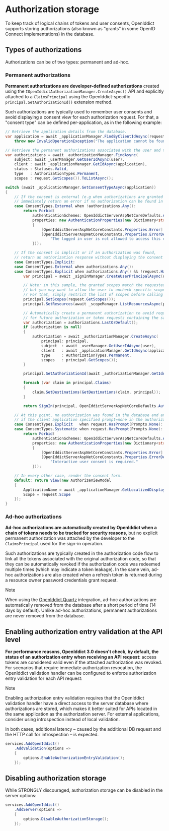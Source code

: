 # Authorization storage

To keep track of logical chains of tokens and user consents, OpenIddict supports storing authorizations
(also known as "grants" in some OpenID Connect implementations) in the database.

## Types of authorizations

Authorizations can be of two types: permanent and ad-hoc.

### Permanent authorizations

**Permanent authorizations are developer-defined authorizations** created using the `IOpenIddictAuthorizationManager.CreateAsync()` API
and explicitly attached to a `ClaimsPrincipal` using the OpenIddict-specific `principal.SetAuthorizationId()` extension method.

Such authorizations are typically used to remember user consents and avoid displaying a consent view for each authorization request.
For that, a "consent type" can be defined per-application, as in the following example:

```csharp
// Retrieve the application details from the database.
var application = await _applicationManager.FindByClientIdAsync(request.ClientId) ??
    throw new InvalidOperationException("The application cannot be found.");

// Retrieve the permanent authorizations associated with the user and the application.
var authorizations = await _authorizationManager.FindAsync(
    subject: await _userManager.GetUserIdAsync(user),
    client : await _applicationManager.GetIdAsync(application),
    status : Statuses.Valid,
    type   : AuthorizationTypes.Permanent,
    scopes : request.GetScopes()).ToListAsync();

switch (await _applicationManager.GetConsentTypeAsync(application))
{
    // If the consent is external (e.g when authorizations are granted by a sysadmin),
    // immediately return an error if no authorization can be found in the database.
    case ConsentTypes.External when !authorizations.Any():
        return Forbid(
            authenticationSchemes: OpenIddictServerAspNetCoreDefaults.AuthenticationScheme,
            properties: new AuthenticationProperties(new Dictionary<string, string>
            {
                [OpenIddictServerAspNetCoreConstants.Properties.Error] = Errors.ConsentRequired,
                [OpenIddictServerAspNetCoreConstants.Properties.ErrorDescription] =
                    "The logged in user is not allowed to access this client application."
            }));

    // If the consent is implicit or if an authorization was found,
    // return an authorization response without displaying the consent form.
    case ConsentTypes.Implicit:
    case ConsentTypes.External when authorizations.Any():
    case ConsentTypes.Explicit when authorizations.Any() && !request.HasPrompt(Prompts.Consent):
        var principal = await _signInManager.CreateUserPrincipalAsync(user);

        // Note: in this sample, the granted scopes match the requested scope
        // but you may want to allow the user to uncheck specific scopes.
        // For that, simply restrict the list of scopes before calling SetScopes.
        principal.SetScopes(request.GetScopes());
        principal.SetResources(await _scopeManager.ListResourcesAsync(principal.GetScopes()).ToListAsync());

        // Automatically create a permanent authorization to avoid requiring explicit consent
        // for future authorization or token requests containing the same scopes.
        var authorization = authorizations.LastOrDefault();
        if (authorization is null)
        {
            authorization = await _authorizationManager.CreateAsync(
                principal: principal,
                subject  : await _userManager.GetUserIdAsync(user),
                client   : await _applicationManager.GetIdAsync(application),
                type     : AuthorizationTypes.Permanent,
                scopes   : principal.GetScopes());
        }

        principal.SetAuthorizationId(await _authorizationManager.GetIdAsync(authorization));

        foreach (var claim in principal.Claims)
        {
            claim.SetDestinations(GetDestinations(claim, principal));
        }

        return SignIn(principal, OpenIddictServerAspNetCoreDefaults.AuthenticationScheme);

    // At this point, no authorization was found in the database and an error must be returned
    // if the client application specified prompt=none in the authorization request.
    case ConsentTypes.Explicit   when request.HasPrompt(Prompts.None):
    case ConsentTypes.Systematic when request.HasPrompt(Prompts.None):
        return Forbid(
            authenticationSchemes: OpenIddictServerAspNetCoreDefaults.AuthenticationScheme,
            properties: new AuthenticationProperties(new Dictionary<string, string>
            {
                [OpenIddictServerAspNetCoreConstants.Properties.Error] = Errors.ConsentRequired,
                [OpenIddictServerAspNetCoreConstants.Properties.ErrorDescription] =
                    "Interactive user consent is required."
            }));

    // In every other case, render the consent form.
    default: return View(new AuthorizeViewModel
    {
        ApplicationName = await _applicationManager.GetLocalizedDisplayNameAsync(application),
        Scope = request.Scope
    });
}
```

### Ad-hoc authorizations

**Ad-hoc authorizations are automatically created by OpenIddict when a chain of tokens needs to be tracked for security reasons**,
but no explicit permanent authorization was attached by the developer to the `ClaimsPrincipal` used for the sign-in operation.

Such authorizations are typically created in the authorization code flow to link all the tokens associated with the original authorization code,
so that they can be automatically revoked if the authorization code was redeemed multiple times (which may indicate a token leakage).
In the same vein, ad-hoc authorizations are also created when a refresh token is returned during a resource owner password credentials grant request.

> [!NOTE]
> When using the [OpenIddict.Quartz](https://www.nuget.org/packages/OpenIddict.Quartz/) integration, ad-hoc authorizations are automatically
> removed from the database after a short period of time (14 days by default). Unlike ad-hoc authorizations, permanent authorizations
> are never removed from the database.

## Enabling authorization entry validation at the API level

**For performance reasons, OpenIddict 3.0 doesn't check, by default, the status of an authorization entry when receiving an API request**: access tokens are considered
valid even if the attached authorization was revoked. For scenarios that require immediate authorization revocation, the OpenIddict validation handler can be configured
to enforce authorization entry validation for each API request:

> [!NOTE]
> Enabling authorization entry validation requires that the OpenIddict validation handler have a direct access to the server database where authorizations are stored, which makes it
> better suited for APIs located in the same application as the authorization server. For external applications, consider using introspection instead of local validation.
>
> In both cases, additional latency – caused by the additional DB request and the HTTP call for introspection – is expected.

```csharp
services.AddOpenIddict()
    .AddValidation(options =>
    {
        options.EnableAuthorizationEntryValidation();
    });
```

## Disabling authorization storage

While STRONGLY discouraged, authorization storage can be disabled in the server options:

```csharp
services.AddOpenIddict()
    .AddServer(options =>
    {
        options.DisableAuthorizationStorage();
    });
```